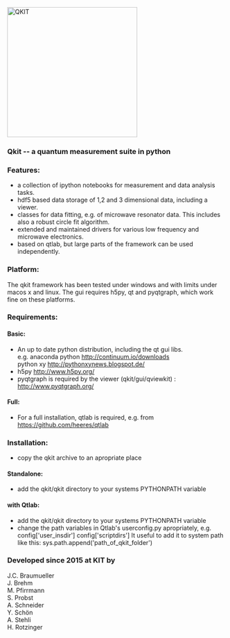 <img src="https://github.com/qkitgroup/qkit/blob/master/images/Qkit_Logo.png" alt="QKIT" width="300">



### Qkit -- a quantum measurement suite in python

### Features:
  * a collection of ipython notebooks for measurement and data analysis tasks.
  * hdf5 based data storage of 1,2 and 3 dimensional data, including a viewer.
  * classes for data fitting, e.g. of microwave resonator data. This includes also a robust circle fit algorithm.
  * extended and maintained drivers for various low frequency and microwave electronics.
  * based on qtlab, but large parts of the framework can be used independently.

### Platform:
  The qkit framework has been tested under windows and with limits under macos x and linux. 
  The gui requires h5py, qt and pyqtgraph, which work fine on these platforms.
 
### Requirements:
#### Basic:
  * An up to date python distribution, including the qt gui libs.  
    e.g.  anaconda python http://continuum.io/downloads  
          python xy http://pythonxynews.blogspot.de/
  * h5py http://www.h5py.org/
  * pyqtgraph is required by the viewer (qkit/gui/qviewkit) : http://www.pyqtgraph.org/


#### Full:
  * For a full installation, qtlab is required, e.g. from https://github.com/heeres/qtlab


### Installation:
  * copy the qkit archive to an apropriate place

#### Standalone:
  * add the qkit/qkit directory to your systems PYTHONPATH variable

#### with Qtlab:
  * add the qkit/qkit directory to your systems PYTHONPATH variable
  * change the path variables in Qtlab's userconfig.py apropriately, e.g.
    config['user_insdir']
    config['scriptdirs'] 
    It useful to add it to system path like this: sys.path.append('path_of_qkit_folder')

### Developed since 2015 at KIT by
J.C. Braumueller  
J. Brehm  
M. Pfirrmann  
S. Probst  
A. Schneider   
Y. Schön  
A. Stehli  
H. Rotzinger  
